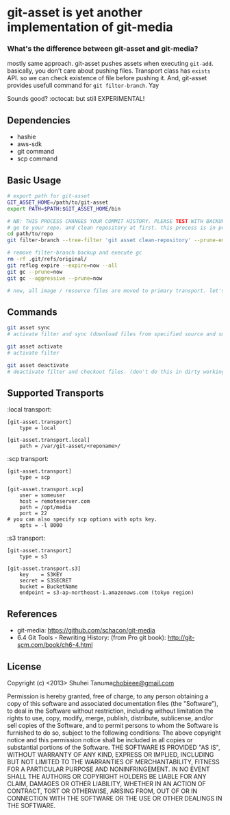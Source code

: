 git-asset is yet another implementation of git-media
====================================================

### What's the difference between git-asset and git-media?

mostly same approach.
git-asset pushes assets when executing `git-add`. basically, you don't care about pushing files.
Transport class has `exists` API. so we can check existence of file before pushing it.
And, git-asset provides usefull command for `git filter-branch`. Yay

Sounds good? :octocat: but still EXPERIMENTAL!

Dependencies
------------

* hashie
* aws-sdk
* git command
* scp command

Basic Usage
-----------

````bash
# export path for git-asset
GIT_ASSET_HOME=/path/to/git-asset
export PATH=$PATH:$GIT_ASSET_HOME/bin

# NB: THIS PROCESS CHANGES YOUR COMMIT HISTORY. PLEASE TEST WITH BACKUP REPOSITORY.
# go to your repo. and clean repository at first. this process is in proportion to commit count.
cd path/to/repo
git filter-branch --tree-filter 'git asset clean-repository' --prune-empty -f -- --all

# remove filter-branch backup and execute gc
rm -rf .git/refs/original/
git reflog expire --expire=now --all
git gc --prune=now
git gc --aggressive --prune=now

# now, all image / resource files are moved to primary transport. let's sync secondary transport.

````

Commands
--------

````bash
git asset sync
# activate filter and sync (download files from specified source and smudge it. don't do this in dirty working tree)

git asset activate
# activate filter

git asset deactivate
# deactivate filter and checkout files. (don't do this in dirty working tree)
````


Supported Transports
--------------------

:local transport:

````
[git-asset.transport]
    type = local

[git-asset.transport.local]
    path = /var/git-asset/<reponame>/
````

:scp transport:

````
[git-asset.transport]
    type = scp

[git-asset.transport.scp]
    user = someuser
    host = remoteserver.com
    path = /opt/media
    port = 22
# you can also specify scp options with opts key.
    opts = -l 8000
````

:s3 transport:

````
[git-asset.transport]
    type = s3

[git-asset.transport.s3]
    key    = S3KEY
    secret = S3SECRET
    bucket = BucketName
    endpoint = s3-ap-northeast-1.amazonaws.com (tokyo region)
````


References
----------

* git-media: https://github.com/schacon/git-media
* 6.4 Git Tools - Rewriting History: (from Pro git book): http://git-scm.com/book/ch6-4.html

License
-------

Copyright (c) <2013> Shuhei Tanuma<chobieee@gmail.com>

Permission is hereby granted, free of charge, to any person obtaining a copy of this software and associated documentation files (the "Software"), to deal in the Software without restriction, including without limitation the rights to use, copy, modify, merge, publish, distribute, sublicense, and/or sell copies of the Software, and to permit persons to whom the Software is furnished to do so, subject to the following conditions:
The above copyright notice and this permission notice shall be included in all copies or substantial portions of the Software.
THE SOFTWARE IS PROVIDED "AS IS", WITHOUT WARRANTY OF ANY KIND, EXPRESS OR IMPLIED, INCLUDING BUT NOT LIMITED TO THE WARRANTIES OF MERCHANTABILITY, FITNESS FOR A PARTICULAR PURPOSE AND NONINFRINGEMENT. IN NO EVENT SHALL THE AUTHORS OR COPYRIGHT HOLDERS BE LIABLE FOR ANY CLAIM, DAMAGES OR OTHER LIABILITY, WHETHER IN AN ACTION OF CONTRACT, TORT OR OTHERWISE, ARISING FROM, OUT OF OR IN CONNECTION WITH THE SOFTWARE OR THE USE OR OTHER DEALINGS IN THE SOFTWARE.
